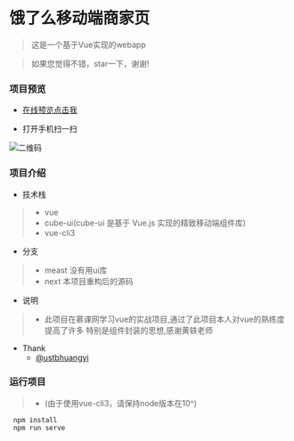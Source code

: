 # 饿了么移动端商家页
 > 这是一个基于Vue实现的webapp
 
 > 如果您觉得不错，star一下，谢谢!

### 项目预览
 * [在线预览点击我](http://47.107.78.59/elm/)
 
 * 打开手机扫一扫 
 
 [二维码]: https://s2.ax1x.com/2019/02/26/kIXWMF.png
 
![二维码]

### 项目介绍
* 技术栈
 > * vue 
 > * cube-ui(cube-ui 是基于 Vue.js 实现的精致移动端组件库)
 > * vue-cli3
 
* 分支
 > * meast 没有用ui库 
 > * next 本项目重构后的源码
 
* 说明
 > * 此项目在慕课网学习vue的实战项目,通过了此项目本人对vue的熟练度提高了许多
  特别是组件封装的思想,感谢黄轶老师
* Thank
  * [@ustbhuangyi](http://ustbhuangyi.com)
 
 


### 运行项目
> * (由于使用vue-cli3，请保持node版本在10^)
```
 npm install 
 npm run serve
```


